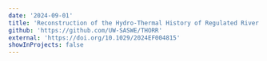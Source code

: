 ```yaml
---
date: '2024-09-01'
title: 'Reconstruction of the Hydro-Thermal History of Regulated River Networks Using Satellite Remote Sensing and Data-driven Techniques'
github: 'https://github.com/UW-SASWE/THORR'
external: 'https://doi.org/10.1029/2024EF004815'
showInProjects: false
---
```

